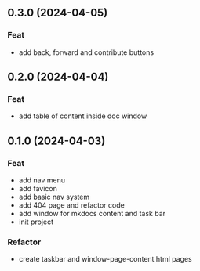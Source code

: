 ## 0.3.0 (2024-04-05)

### Feat

- add back, forward and contribute buttons

## 0.2.0 (2024-04-04)

### Feat

- add table of content inside doc window

## 0.1.0 (2024-04-03)

### Feat

- add nav menu
- add favicon
- add basic nav system
- add 404 page and refactor code
- add window for mkdocs content and task bar
- init project

### Refactor

- create taskbar and window-page-content html pages
